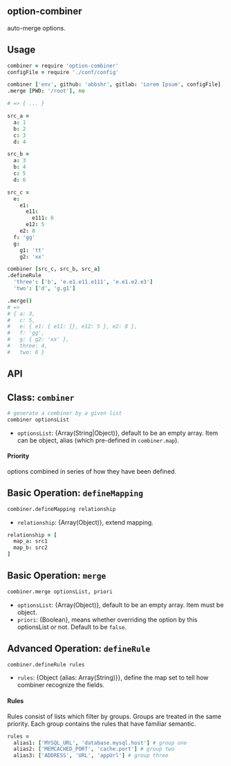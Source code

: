 option-combiner
---------------

auto-merge options.

Usage
-----

```coffee
combiner = require 'option-combiner'
configFile = require './conf/config'

combiner ['env', github: 'abbshr', gitlab: 'Lorem Ipsum', configFile]
.merge [PWD: '/root'], no

# => { ... }

src_a =
  a: 1
  b: 2
  c: 3
  d: 4

src_b =
  a: 3
  b: 4
  c: 5
  d: 6

src_c =
  e:
    e1:
      e11:
        e111: 6
      e12: 5
    e2: 8
  f: 'gg'
  g:
    g1: 'tt'
    g2: 'xx'

combiner [src_c, src_b, src_a]
.defineRule
  'three': ['b', 'e.e1.e11.e111', 'e.e1.e2.e3']
  'two': ['d', 'g.g1']

.merge()
# =>
# { a: 3,
#   c: 5,
#   e: { e1: { e11: {}, e12: 5 }, e2: 8 },
#   f: 'gg',
#   g: { g2: 'xx' },
#   three: 4,
#   two: 6 }
```

API
---

Class: `combiner`
-----------------

```coffee
# generate a combiner by a given list
combiner optionsList
```

+ `optionsList`: {Array(String|Object)}, default to be an empty array. Item can be object, alias (which pre-defined in `combiner.map`).

#### Priority
options combined in series of how they have been defined.

Basic Operation: `defineMapping`
--------------------------------

```coffee
combiner.defineMapping relationship
```

+ `relationship`: {Array(Object)}, extend mapping.

```coffee
relationship = [
  map_a: src1
  map_b: src2
]
```

Basic Operation: `merge`
------------------------

```coffee
combiner.merge optionsList, priori
```

+ `optionsList`: {Array(Object)}, default to be an empty array. Item must be object.
+ `priori`: {Boolean}, means whether overriding the option by this optionsList or not. Default to be `false`.

Advanced Operation: `defineRule`
--------------------------------

```coffee
combiner.defineRule rules
```

+ `rules`: {Object {alias: Array(String)}}, define the map set to tell how combiner recognize the fields.

#### Rules
Rules consist of lists which filter by groups. Groups are treated in the same priority. Each group contains the rules that have familiar semantic.

```coffee
rules =
  alias1: ['MYSQL_URL', 'database.mysql.host'] # group one
  alias2: ['MEMCACHED_PORT', 'cache.port'] # group two
  alias3: ['ADDRESS', 'URL', 'appUrl'] # group three
```

